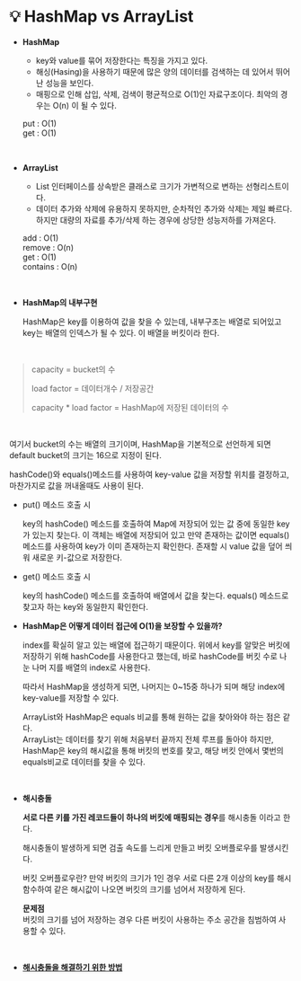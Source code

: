 # 💡 **HashMap vs ArrayList**

- **HashMap**

  - key와 value를 묶어 저장한다는 특징을 가지고 있다.
  - 해싱(Hasing)을 사용하기 때문에 많은 양의 데이터를 검색하는 데 있어서 뛰어난 성능을 보인다.
  - 매핑으로 인해 삽입, 삭제, 검색이 평균적으로 O(1)인 자료구조이다. 최악의 경우는 O(n) 이 될 수 있다.

  put : O(1) <br>
  get : O(1)

<br>

- **ArrayList**

  - List 인터페이스를 상속받은 클래스로 크기가 가변적으로 변하는 선형리스트이다.
  - 데이터 추가와 삭제에 유용하지 못하지만, 순차적인 추가와 삭제는 제일 빠르다.
    하지만 대량의 자료를 추가/삭제 하는 경우에 상당한 성능저하를 가져온다.

  add : O(1) <br>
  remove : O(n) <br>
  get : O(1) <br>
  contains : O(n)

<br>

- **HashMap의 내부구현**
  <br>
  
  HashMap은 key를 이용하여 값을 찾을 수 있는데, 내부구조는 배열로 되어있고 key는 배열의 인덱스가 될 수 있다. 이 배열을 버킷이라 한다.

  <br>

> capacity = bucket의 수
> 
> load factor = 데이터개수 / 저장공간
> 
> capacity * load factor = HashMap에 저장된 데이터의 수

<br>

여기서 bucket의 수는 배열의 크기이며, HashMap을 기본적으로 선언하게 되면 default bucket의 크기는 16으로 지정이 된다.

hashCode()와 equals()메소드를 사용하여 key-value 값을 저장할 위치를 결정하고, 마찬가지로 값을 꺼내올때도 사용이 된다.

- put() 메소드 호출 시
 
  key의 hashCode() 메소드를 호출하여 Map에 저장되어 있는 값 중에 동일한 key가 있는지 찾는다.
  이 객체는 배열에 저장되어 있고 만약 존재하는 값이면 equals() 메소드를 사용하여 key가 이미 존재하는지 확인한다. 존재할 시 value 값을 덮어 씌워 새로운 키-값으로 저장한다.
  
 - get() 메소드 호출 시
 
    key의 hashCode() 메소드를 호출하여 배열에서 값을 찾는다. equals() 메소드로 찾고자 하는 key와 동일한지 확인한다.


- **HashMap은 어떻게 데이터 접근에 O(1)을 보장할 수 있을까?**

  index를 확실히 알고 있는 배열에 접근하기 때문이다.
  위에서 key를 알맞은 버킷에 저장하기 위해 hashCode를 사용한다고 했는데, 바로 hashCode를 버킷 수로 나눈 나머  지를 배열의 index로 사용한다.

  따라서 HashMap을 생성하게 되면, 나머지는 0~15중 하나가 되며 해당 index에 key-value를 저장할 수 있다.

  ArrayList와 HashMap은 equals 비교를 통해 원하는 값을 찾아와야 하는 점은 같다. <br>
  ArrayList는 데이터를 찾기 위해 처음부터 끝까지 전체 루프를 돌아야 하지만, HashMap은 key의 해시값을 통해 버킷의 번호를 찾고, 해당 버킷 안에서 몇번의 equals비교로 데이터를 찾을 수 있다.

<br>

- **해시충돌**

  **서로 다른 키를 가진 레코드들이 하나의 버킷에 매핑되는 경우**를 해시충돌 이라고 한다.

  해시충돌이 발생하게 되면 검출 속도를 느리게 만들고 버킷 오버플로우를 발생시킨다.

  버킷 오버플로우란? 만약 버킷의 크기가 1인 경우 서로 다른 2개 이상의 key를 해시함수하여 같은 해시값이 나오면 버킷의 크기를 넘어서 저장하게 된다.
  <br>

  **문제점** <br>
  버킷의 크기를 넘어 저장하는 경우 다른 버킷이 사용하는 주소 공간을 침범하여 사용할 수 있다.

<br>

- [**해시충돌을 해결하기 위한 방법**](https://d2.naver.com/helloworld/831311)
